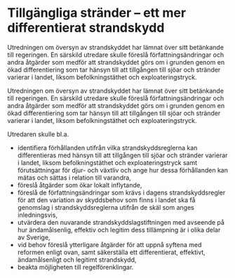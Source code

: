# Tillgängliga stränder – ett mer differentierat strandskydd

Utredningen om översyn av strandskyddet har lämnat över sitt betänkande till regeringen. En särskild utredare skulle föreslå författningsändringar och andra åtgärder som medför att strandskyddet görs om i grunden genom en ökad differentiering som tar hänsyn till att tillgången till sjöar och stränder varierar i landet, liksom befolkningstäthet och exploateringstryck.

Utredningen om översyn av strandskyddet har lämnat över sitt betänkande till regeringen. En särskild utredare skulle föreslå författningsändringar och andra åtgärder som medför att strandskyddet görs om i grunden genom en ökad differentiering som tar hänsyn till att tillgången till sjöar och stränder varierar i landet, liksom befolkningstäthet och exploateringstryck.

Utredaren skulle bl.a.

* identifiera förhållanden utifrån vilka strandskyddsreglerna kan differentieras med hänsyn till att tillgången till sjöar och stränder varierar i landet, liksom befolkningstäthet och exploateringstryck samt förutsättningar för djur- och växtliv och ange hur dessa förhållanden kan mätas och sättas i relation till varandra,
* föreslå åtgärder som ökar lokalt inflytande,
* föreslå de författningsändringar som krävs i dagens strandskyddsregler för att den variation av skyddsbehov som finns i landet ska få genomslag i strandskyddsreglerna utifrån de skäl som anges inledningsvis,
* utvärdera den nuvarande strandskyddslagstiftningen med avseende på hur ändamålsenlig, effektiv och legitim dess tillämpning är i olika delar av Sverige,
* vid behov föreslå ytterligare åtgärder för att uppnå syftena med reformen enligt ovan, samt säkerställa ett differentierat, effektivt, ändamålsenligt och legitimt strandskydd,
* beakta möjligheten till regelförenklingar.
